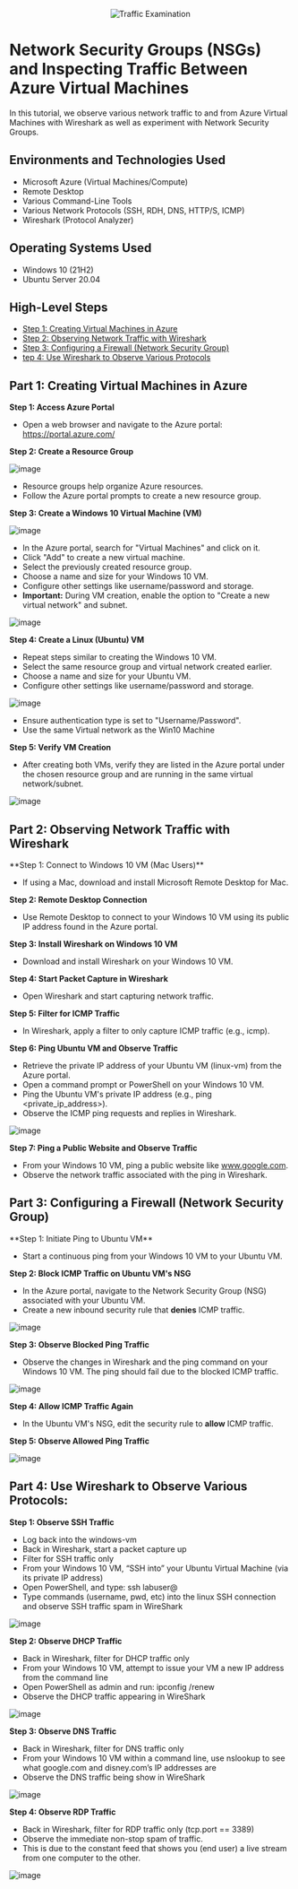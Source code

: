 <p align="center">
<img src="https://i.imgur.com/Ua7udoS.png" alt="Traffic Examination"/>
</p>

<h1>Network Security Groups (NSGs) and Inspecting Traffic Between Azure Virtual Machines</h1>

In this tutorial, we observe various network traffic to and from Azure Virtual Machines with Wireshark as well as experiment with Network Security Groups.

<h2>Environments and Technologies Used</h2>

- Microsoft Azure (Virtual Machines/Compute)
- Remote Desktop
- Various Command-Line Tools
- Various Network Protocols (SSH, RDH, DNS, HTTP/S, ICMP)
- Wireshark (Protocol Analyzer)

<h2>Operating Systems Used</h2>

- Windows 10 (21H2)
- Ubuntu Server 20.04

<h2>High-Level Steps</h2>

- <a href="#section1">Step 1: Creating Virtual Machines in Azure</a>
- <a href="#section2">Step 2: Observing Network Traffic with Wireshark</a>
- <a href="#section3">Step 3: Configuring a Firewall (Network Security Group)</a>
- <a href="#section4">tep 4: Use Wireshark to Observe Various Protocols</a>
 <section id="section1">
<h2>Part 1: Creating Virtual Machines in Azure</h2>
 </section>
       
    
**Step 1: Access Azure Portal**

- Open a web browser and navigate to the Azure portal: https://portal.azure.com/

**Step 2: Create a Resource Group**

![image](https://github.com/user-attachments/assets/3610849b-9e11-48ed-aab4-a087746bdcd8)

- Resource groups help organize Azure resources.
- Follow the Azure portal prompts to create a new resource group.

**Step 3: Create a Windows 10 Virtual Machine (VM)**

![image](https://github.com/user-attachments/assets/9651db63-6e5d-4876-91ee-21280ceade03)

- In the Azure portal, search for "Virtual Machines" and click on it.
- Click "Add" to create a new virtual machine.
- Select the previously created resource group.
- Choose a name and size for your Windows 10 VM.
- Configure other settings like username/password and storage.
- **Important:** During VM creation, enable the option to "Create a new virtual network" and subnet.

![image](https://github.com/user-attachments/assets/21bae671-f09d-42dc-ad77-df68d5a20587)

**Step 4: Create a Linux (Ubuntu) VM**

- Repeat steps similar to creating the Windows 10 VM.
- Select the same resource group and virtual network created earlier.
- Choose a name and size for your Ubuntu VM.
- Configure other settings like username/password and storage.
  
![image](https://github.com/user-attachments/assets/6abed0e8-209a-4693-a5d6-970a483955f8)

- Ensure authentication type is set to "Username/Password".
- Use the same Virtual network as the Win10 Machine

**Step 5: Verify VM Creation**

- After creating both VMs, verify they are listed in the Azure portal under the chosen resource group and are running in the same virtual network/subnet.

![image](https://github.com/user-attachments/assets/e5a099d7-7d70-4ff9-8d7a-6b095740dee5)

<section id="section2">
<h2>Part 2: Observing Network Traffic with Wireshark</h2>
</section>
**Step 1: Connect to Windows 10 VM (Mac Users)**

- If using a Mac, download and install Microsoft Remote Desktop for Mac.

**Step 2: Remote Desktop Connection**

- Use Remote Desktop to connect to your Windows 10 VM using its public IP address found in the Azure portal.

**Step 3: Install Wireshark on Windows 10 VM**

- Download and install Wireshark on your Windows 10 VM.

**Step 4: Start Packet Capture in Wireshark**

- Open Wireshark and start capturing network traffic.

**Step 5: Filter for ICMP Traffic**

- In Wireshark, apply a filter to only capture ICMP traffic (e.g., icmp).

**Step 6: Ping Ubuntu VM and Observe Traffic**

- Retrieve the private IP address of your Ubuntu VM (linux-vm) from the Azure portal.
- Open a command prompt or PowerShell on your Windows 10 VM.
- Ping the Ubuntu VM's private IP address (e.g., ping <private_ip_address>).
- Observe the ICMP ping requests and replies in Wireshark.

![image](https://github.com/user-attachments/assets/6b68123d-523e-4c19-ba32-2e5aabcef69c)

**Step 7: Ping a Public Website and Observe Traffic**

- From your Windows 10 VM, ping a public website like www.google.com.
- Observe the network traffic associated with the ping in Wireshark.
<section id="section3">
<h2>Part 3: Configuring a Firewall (Network Security Group)</h2>
</section>
**Step 1: Initiate Ping to Ubuntu VM**

- Start a continuous ping from your Windows 10 VM to your Ubuntu VM.

**Step 2: Block ICMP Traffic on Ubuntu VM's NSG**

- In the Azure portal, navigate to the Network Security Group (NSG) associated with your Ubuntu VM.
- Create a new inbound security rule that **denies** ICMP traffic.

![image](https://github.com/user-attachments/assets/65da54f8-2d5f-43bc-9adf-019b9bd14656)

**Step 3: Observe Blocked Ping Traffic**

- Observe the changes in Wireshark and the ping command on your Windows 10 VM. The ping should fail due to the blocked ICMP traffic.

![image](https://github.com/user-attachments/assets/1f657006-a769-40d6-962b-d5f06a1f0d8c)


**Step 4: Allow ICMP Traffic Again**

- In the Ubuntu VM's NSG, edit the security rule to **allow** ICMP traffic.

**Step 5: Observe Allowed Ping Traffic**

![image](https://github.com/user-attachments/assets/4a6f5742-60e8-4f32-b10e-1be02cbb5e1c)

<section id="section4">
<h2>Part 4: Use Wireshark to Observe Various Protocols:</h2>
</section>

**Step 1: Observe SSH Traffic**

- Log back into the windows-vm
- Back in Wireshark, start a packet capture up
- Filter for SSH traffic only
- From your Windows 10 VM, “SSH into” your Ubuntu Virtual Machine (via its private IP address)
- Open PowerShell, and type: ssh labuser@<private IP address>
- Type commands (username, pwd, etc) into the linux SSH connection and observe SSH traffic spam in WireShark

![image](https://github.com/user-attachments/assets/0394b0a1-f510-47d5-bd65-4bd3b026e92c)

**Step 2: Observe DHCP Traffic**

- Back in Wireshark, filter for DHCP traffic only
- From your Windows 10 VM, attempt to issue your VM a new IP address from the command line
- Open PowerShell as admin and run: ipconfig /renew
- Observe the DHCP traffic appearing in WireShark

![image](https://github.com/user-attachments/assets/82e98acb-1601-4e54-8b86-46b217b43abb)

**Step 3: Observe DNS Traffic**

- Back in Wireshark, filter for DNS traffic only
- From your Windows 10 VM within a command line, use nslookup to see what google.com and disney.com’s IP addresses are
- Observe the DNS traffic being show in WireShark

![image](https://github.com/user-attachments/assets/f414d54a-195b-4f8f-8f24-57a577ec55b7)

**Step 4: Observe RDP Traffic**

- Back in Wireshark, filter for RDP traffic only (tcp.port == 3389)
- Observe the immediate non-stop spam of traffic.
- This is due to the constant feed that shows you (end user) a live stream from one computer to the other.

![image](https://github.com/user-attachments/assets/f95532f6-5321-42c8-979f-313ded8018a3)
